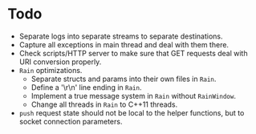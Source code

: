 # Todo

* Separate logs into separate streams to separate destinations.
* Capture all exceptions in main thread and deal with them there.
* Check scripts/HTTP server to make sure that GET requests deal with URI conversion properly.
* `Rain` optimizations.
  * Separate structs and params into their own files in `Rain`.
  * Define a '\r\n' line ending in `Rain`.
  * Implement a true message system in `Rain` without `RainWindow`.
  * Change all threads in `Rain` to C++11 threads.
* `push` request state should not be local to the helper functions, but to socket connection parameters.